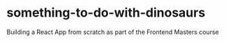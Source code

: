 # something-to-do-with-dinosaurs
Building a React App from scratch as part of the Frontend Masters course
